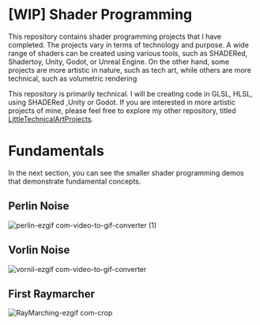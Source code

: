 # [WIP] Shader Programming
This repository contains shader programming projects that I have completed. The projects vary in terms of technology and purpose. A wide range of shaders can be created using various tools, such as SHADERed, Shadertoy, Unity, Godot, or Unreal Engine. On the other hand, some projects are more artistic in nature, such as tech art, while others are more technical, such as volumetric rendering <br />

This repository is primarily technical. I will be creating code in GLSL, HLSL, using SHADERed ,Unity or Godot. If you are interested in more artistic projects of mine, please feel free to explore my other repository, titled [LittleTechnicalArtProjects](https://github.com/martonban/LittleTechnicalArtProjects). 

# Fundamentals
In the next section, you can see the smaller shader programming demos that demonstrate fundamental concepts. 

## Perlin Noise
![perlin-ezgif com-video-to-gif-converter (1)](https://github.com/user-attachments/assets/9d25600e-8443-4906-aa05-857cb08e10c0)

## Vorlin Noise
![vornil-ezgif com-video-to-gif-converter](https://github.com/user-attachments/assets/9f3fe404-e62c-4232-9a55-9bacd7059d5b)

## First Raymarcher
![RayMarching-ezgif com-crop](https://github.com/user-attachments/assets/dd8b8bac-2e1b-42c1-8c5c-c54acd6192f4)


